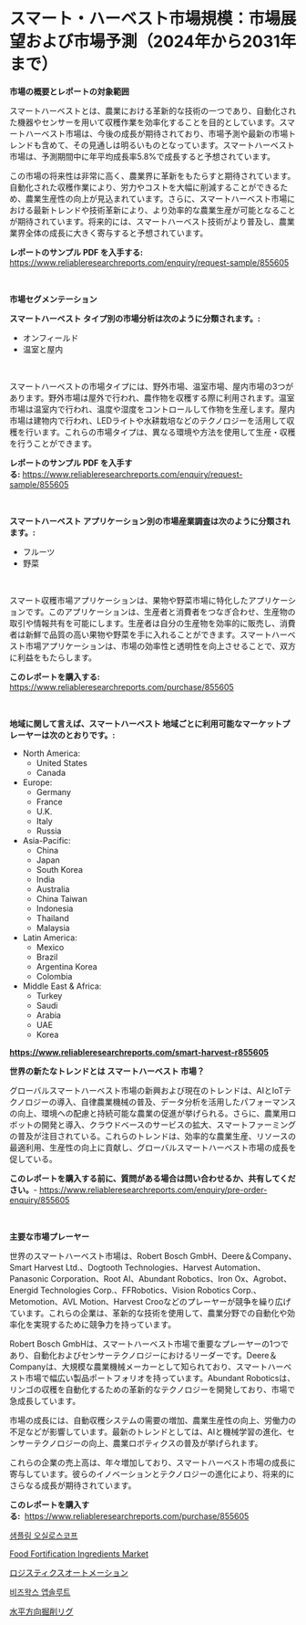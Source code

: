 <p><h1>スマート・ハーベスト市場規模：市場展望および市場予測（2024年から2031年まで）</h1></p><p><strong>市場の概要とレポートの対象範囲</strong></p>
<p><p>スマートハーベストとは、農業における革新的な技術の一つであり、自動化された機器やセンサーを用いて収穫作業を効率化することを目的としています。スマートハーベスト市場は、今後の成長が期待されており、市場予測や最新の市場トレンドも含めて、その見通しは明るいものとなっています。スマートハーベスト市場は、予測期間中に年平均成長率5.8%で成長すると予想されています。</p><p>この市場の将来性は非常に高く、農業界に革新をもたらすと期待されています。自動化された収穫作業により、労力やコストを大幅に削減することができるため、農業生産性の向上が見込まれています。さらに、スマートハーベスト市場における最新トレンドや技術革新により、より効率的な農業生産が可能となることが期待されています。将来的には、スマートハーベスト技術がより普及し、農業業界全体の成長に大きく寄与すると予想されています。</p></p>
<p><strong>レポートのサンプル PDF を入手する:</strong> <a href="https://www.reliableresearchreports.com/enquiry/request-sample/855605">https://www.reliableresearchreports.com/enquiry/request-sample/855605</a></p>
<p>&nbsp;</p>
<p><strong>市場セグメンテーション</strong></p>
<p><strong>スマートハーベスト タイプ別の市場分析は次のように分類されます。:</strong></p>
<p><ul><li>オンフィールド</li><li>温室と屋内</li></ul></p>
<p>&nbsp;</p>
<p><p>スマートハーベストの市場タイプには、野外市場、温室市場、屋内市場の3つがあります。野外市場は屋外で行われ、農作物を収穫する際に利用されます。温室市場は温室内で行われ、温度や湿度をコントロールして作物を生産します。屋内市場は建物内で行われ、LEDライトや水耕栽培などのテクノロジーを活用して収穫を行います。これらの市場タイプは、異なる環境や方法を使用して生産・収穫を行うことができます。</p></p>
<p><strong>レポートのサンプル PDF を入手する:</strong>&nbsp;<a href="https://www.reliableresearchreports.com/enquiry/request-sample/855605">https://www.reliableresearchreports.com/enquiry/request-sample/855605</a></p>
<p>&nbsp;</p>
<p><strong> スマートハーベスト アプリケーション別の市場産業調査は次のように分類されます。:</strong></p>
<p><ul><li>フルーツ</li><li>野菜</li></ul></p>
<p>&nbsp;</p>
<p><p>スマート収穫市場アプリケーションは、果物や野菜市場に特化したアプリケーションです。このアプリケーションは、生産者と消費者をつなぎ合わせ、生産物の取引や情報共有を可能にします。生産者は自分の生産物を効率的に販売し、消費者は新鮮で品質の高い果物や野菜を手に入れることができます。スマートハーベスト市場アプリケーションは、市場の効率性と透明性を向上させることで、双方に利益をもたらします。</p></p>
<p><strong>このレポートを購入する:</strong>&nbsp; <a href="https://www.reliableresearchreports.com/purchase/855605">https://www.reliableresearchreports.com/purchase/855605</a></p>
<p>&nbsp;</p>
<p><strong>地域に関して言えば、スマートハーベスト 地域ごとに利用可能なマーケットプレーヤーは次のとおりです。:</strong></p>
<p><ul>
    <li>
        North America:
        <ul>
            <li>United States</li>
            <li>Canada</li>
        </ul>
    </li>
    <li>
        Europe:
        <ul>
            <li>Germany</li>
            <li>France</li>
            <li>U.K.</li>
            <li>Italy</li>
            <li>Russia</li>
        </ul>
    </li>
    <li>
        Asia-Pacific:
        <ul>
            <li>China</li>
            <li>Japan</li>
            <li>South Korea</li>
            <li>India</li>
            <li>Australia</li>
            <li>China Taiwan</li>
            <li>Indonesia</li>
            <li>Thailand</li>
            <li>Malaysia</li>
        </ul>
    </li>
    <li>
        Latin America:
        <ul>
            <li>Mexico</li>
            <li>Brazil</li>
            <li>Argentina Korea</li>
            <li>Colombia</li>
        </ul>
    </li>
    <li>
        Middle East & Africa:
        <ul>
            <li>Turkey</li>
            <li>Saudi</li>
            <li>Arabia</li>
            <li>UAE</li>
            <li>Korea</li>
        </ul>
    </li>
    </ul></p>
<p><strong><a href="https://www.reliableresearchreports.com/smart-harvest-r855605">https://www.reliableresearchreports.com/smart-harvest-r855605</a></strong>&nbsp;</p>
<p><strong>世界の新たなトレンドとは スマートハーベスト 市場？</strong></p>
<p><p>グローバルスマートハーベスト市場の新興および現在のトレンドは、AIとIoTテクノロジーの導入、自律農業機械の普及、データ分析を活用したパフォーマンスの向上、環境への配慮と持続可能な農業の促進が挙げられる。さらに、農業用ロボットの開発と導入、クラウドベースのサービスの拡大、スマートファーミングの普及が注目されている。これらのトレンドは、効率的な農業生産、リソースの最適利用、生産性の向上に貢献し、グローバルスマートハーベスト市場の成長を促している。</p></p>
<p><strong>このレポートを購入する前に、質問がある場合は問い合わせるか、共有してください。</strong>- <a href="https://www.reliableresearchreports.com/enquiry/pre-order-enquiry/855605">https://www.reliableresearchreports.com/enquiry/pre-order-enquiry/855605</a></p>
<p>&nbsp;</p>
<p><strong>主要な市場プレーヤー</strong></p>
<p><p>世界のスマートハーベスト市場は、Robert Bosch GmbH、Deere＆Company、Smart Harvest Ltd.、Dogtooth Technologies、Harvest Automation、Panasonic Corporation、Root AI、Abundant Robotics、Iron Ox、Agrobot、Energid Technologies Corp.、FFRobotics、Vision Robotics Corp.、Metomotion、AVL Motion、Harvest Crooなどのプレーヤーが競争を繰り広げています。これらの企業は、革新的な技術を使用して、農業分野での自動化や効率化を実現するために競争力を持っています。</p><p>Robert Bosch GmbHは、スマートハーベスト市場で重要なプレーヤーの1つであり、自動化およびセンサーテクノロジーにおけるリーダーです。Deere＆Companyは、大規模な農業機械メーカーとして知られており、スマートハーベスト市場で幅広い製品ポートフォリオを持っています。Abundant Roboticsは、リンゴの収穫を自動化するための革新的なテクノロジーを開発しており、市場で急成長しています。</p><p>市場の成長には、自動収穫システムの需要の増加、農業生産性の向上、労働力の不足などが影響しています。最新のトレンドとしては、AIと機械学習の進化、センサーテクノロジーの向上、農業ロボティクスの普及が挙げられます。</p><p>これらの企業の売上高は、年々増加しており、スマートハーベスト市場の成長に寄与しています。彼らのイノベーションとテクノロジーの進化により、将来的にさらなる成長が期待されています。</p></p>
<p><strong>このレポートを購入する:</strong>&nbsp;&nbsp;<a href="https://www.reliableresearchreports.com/purchase/855605">https://www.reliableresearchreports.com/purchase/855605</a></p>
<p><p><a href="https://github.com/OwenHamiytll568745/Market-Research-Report-List-1/blob/main/319749318172.md">샘플링 오실로스코프</a></p><p><a href="https://github.com/lbird53714/Market-Research-Report-List-4/blob/main/food-fortification-ingredients-market.md">Food Fortification Ingredients Market</a></p><p><a href="https://github.com/sghwr779811674/Market-Research-Report-List-1/blob/main/857237919760.md">ロジスティクスオートメーション</a></p><p><a href="https://github.com/vdhdwjyp90142/Market-Research-Report-List-1/blob/main/583147918171.md">비즈왁스 앱솔루트</a></p><p><a href="https://medium.com/@chrispbacon162023/%E6%B0%B4%E5%B9%B3%E6%96%B9%E5%90%91%E3%83%89%E3%83%AA%E3%83%AA%E3%83%B3%E3%82%B0%E3%83%AA%E3%82%B0%E5%B8%82%E5%A0%B4%E3%81%AE%E5%88%86%E6%9E%90-%E3%82%B0%E3%83%AD%E3%83%BC%E3%83%90%E3%83%AB%E6%A5%AD%E7%95%8C%E3%81%AE%E5%B1%95%E6%9C%9B%E3%81%A8%E4%BA%88%E6%B8%AC-2024%E5%B9%B4%E3%81%8B%E3%82%892031%E5%B9%B4%E3%81%BE%E3%81%A7-0e3a3b73fecc">水平方向掘削リグ</a></p></p>